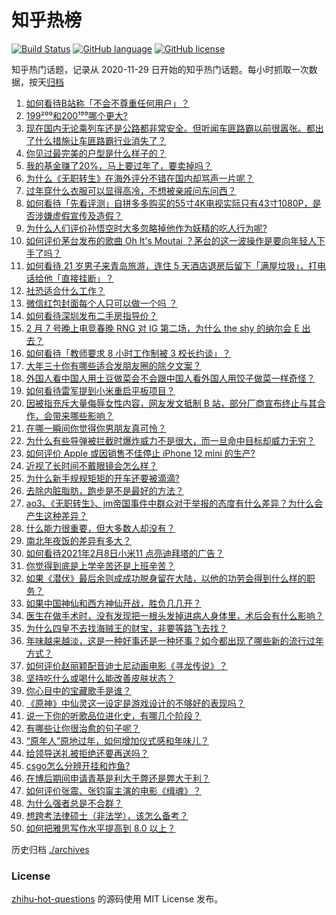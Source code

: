 # 知乎热榜
[![Build Status](https://github.com/ToWeLong/zhihu-hot-questions/workflows/CI/badge.svg)](https://github.com/ToWeLong/zhihu-hot-questions/actions)
[![GitHub language](https://img.shields.io/badge/language-golang-orange.svg)](https://golang.org/)
[![GitHub license](https://img.shields.io/github/license/ToWeLong/zhihu-hot-questions)](https://github.com/ToWeLong/zhihu-hot-questions/blob/main/LICENSE)

知乎热门话题，记录从 2020-11-29 日开始的知乎热门话题。每小时抓取一次数据，按天[归档](./archives)

<!-- BEGIN -->

1. [如何看待B站称「不会不尊重任何用户」？](https://www.zhihu.com/question/443805591)
1. [199²⁰⁰和200¹⁹⁹哪个更大?](https://www.zhihu.com/question/380167560)
1. [现在国内无论乘列车还是公路都非常安全。但听闻车匪路霸以前很嚣张。都出了什么措施让车匪路霸行业消失了？](https://www.zhihu.com/question/443093018)
1. [你见过最完美的户型是什么样子的？](https://www.zhihu.com/question/351134471)
1. [我的基金赚了20%，马上要过年了，要卖掉吗？](https://www.zhihu.com/question/443001887)
1. [为什么《无职转生》在海外评分不错在国内却骂声一片呢？](https://www.zhihu.com/question/443688460)
1. [过年穿什么衣服可以显得高冷，不想被亲戚问东问西？](https://www.zhihu.com/question/439911733)
1. [如何看待「先看评测」自拼多多购买的55寸4K电视实际只有43寸1080P，是否涉嫌虚假宣传及造假？](https://www.zhihu.com/question/443322264)
1. [为什么人们评价孙悟空时大多忽略掉他作为妖精的吃人行为呢?](https://www.zhihu.com/question/367217456)
1. [如何评价茅台发布的歌曲 Oh It's Moutai ？茅台的这一波操作是要向年轻人下手了吗？](https://www.zhihu.com/question/443567514)
1. [如何看待 21 岁男子来青岛旅游，连住 5 天酒店退房后留下「满屋垃圾」，打电话给他「直接挂断」？](https://www.zhihu.com/question/443561884)
1. [社恐适合什么工作？](https://www.zhihu.com/question/329594536)
1. [微信红包封面每个人只可以做一个吗 ？](https://www.zhihu.com/question/443343679)
1. [如何看待深圳发布二手房指导价？](https://www.zhihu.com/question/443563883)
1. [2 月 7 号晚上电竞春晚 RNG 对 IG 第二场，为什么 the shy 的纳尔会 E 出去？](https://www.zhihu.com/question/443411290)
1. [如何看待「教师要求 8 小时工作制被 3 校长约谈」？](https://www.zhihu.com/question/443568814)
1. [大年三十你有哪些适合发朋友圈的除夕文案？](https://www.zhihu.com/question/441614349)
1. [外国人看中国人用土豆做菜会不会跟中国人看外国人用饺子做菜一样奇怪？](https://www.zhihu.com/question/442470189)
1. [如何看待雷军提到小米重启平板项目？](https://www.zhihu.com/question/443334233)
1. [因被指充斥大量侮辱女性内容，网友发文抵制 B 站，部分厂商宣布终止与其合作，会带来哪些影响？](https://www.zhihu.com/question/443636946)
1. [在哪一瞬间你觉得你男朋友真可怜？](https://www.zhihu.com/question/305930391)
1. [为什么有些导弹被拦截时爆炸威力不是很大，而一旦命中目标却威力无穷？](https://www.zhihu.com/question/437328178)
1. [如何评价 Apple 或因销售不佳停止 iPhone 12 mini 的生产?](https://www.zhihu.com/question/443386131)
1. [近视了长时间不戴眼镜会怎么样？](https://www.zhihu.com/question/430197372)
1. [为什么新手规规矩矩的开车还要被滴滴?](https://www.zhihu.com/question/388891942)
1. [去除内脏脂肪，跑步是不是最好的方法？](https://www.zhihu.com/question/427095682)
1. [ao3、《无职转生》、jm帝国事件中群众对于举报的态度有什么差异？为什么会产生这种差异？](https://www.zhihu.com/question/443595201)
1. [什么能力很重要，但大多数人却没有？](https://www.zhihu.com/question/305507128)
1. [南北年夜饭的差异有多大？](https://www.zhihu.com/question/443415997)
1. [如何看待2021年2月8日小米11 点亮迪拜塔的广告？](https://www.zhihu.com/question/443546198)
1. [你觉得到底是上学辛苦还是上班辛苦？](https://www.zhihu.com/question/420676486)
1. [如果《潜伏》最后余则成成功脱身留在大陆，以他的功劳会得到什么样的职务？](https://www.zhihu.com/question/349315602)
1. [如果中国神仙和西方神仙开战，胜负几几开？](https://www.zhihu.com/question/442775986)
1. [医生在做手术时，没有发现把一根头发掉进病人身体里，术后会有什么影响？](https://www.zhihu.com/question/442278003)
1. [为什么四皇不去找海贼王的财宝，非要等路飞去找？](https://www.zhihu.com/question/439971074)
1. [年味越来越淡，这是一种好事还是一种坏事？如今都出现了哪些新的流行过年方式？](https://www.zhihu.com/question/443293667)
1. [如何评价赵丽颖配音迪士尼动画电影《寻龙传说》？](https://www.zhihu.com/question/443417382)
1. [坚持吃什么或喝什么能改善皮肤状态？](https://www.zhihu.com/question/284643508)
1. [你心目中的宝藏歌手是谁？](https://www.zhihu.com/question/438629719)
1. [《原神》中仙灵这一设定是游戏设计的不够好的表现吗？](https://www.zhihu.com/question/441389015)
1. [说一下你的听歌品位进化史，有哪几个阶段？](https://www.zhihu.com/question/417795057)
1. [有哪些让你很治愈的句子呢？](https://www.zhihu.com/question/441551495)
1. [“原年人”原地过年，如何增加仪式感和年味儿？](https://www.zhihu.com/question/441442937)
1. [给领导送礼被拒绝还要再送吗？](https://www.zhihu.com/question/423464774)
1. [csgo怎么分辨开挂和炸鱼?](https://www.zhihu.com/question/442642803)
1. [在博后期间申请青基是利大于弊还是弊大于利？](https://www.zhihu.com/question/439365728)
1. [如何评价张震、张钧甯主演的电影《缉魂》？](https://www.zhihu.com/question/438466539)
1. [为什么强者总是不合群？](https://www.zhihu.com/question/436062254)
1. [想跨考法律硕士（非法学），该怎么备考？](https://www.zhihu.com/question/436887871)
1. [如何把雅思写作水平提高到 8.0 以上？](https://www.zhihu.com/question/21133796)

<!-- END -->

历史归档 [./archives](./archives)


### License
[zhihu-hot-questions](https://github.com/towelong/zhihu-hot-questions) 的源码使用 MIT License 发布。